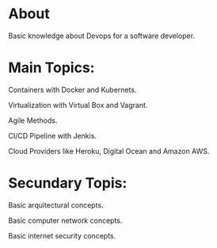 # About
Basic knowledge about Devops for a software developer.
# Main Topics:

<p>Containers with Docker and Kubernets.</p>
<p>Virtualization with Virtual Box and Vagrant.</p>
<p>Agile Methods.</p>
<p>CI/CD Pipeline with Jenkis.</p>
<p>Cloud Providers like Heroku, Digital Ocean and Amazon AWS.</p>

# Secundary Topis:
<p>Basic arquitectural concepts.</p>
<p>Basic computer network concepts.</p>
<p>Basic internet security concepts.</p>
